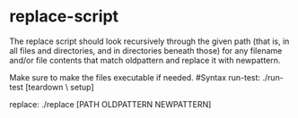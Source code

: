 # replace-script
The replace script should look recursively through the given path (that is, in all files and directories, and in directories beneath those) for any filename and/or file contents that match oldpattern and replace it with newpattern.

Make sure to make the files executable if needed.
#Syntax
run-test: ./run-test [teardown \ setup]

replace: ./replace [PATH OLDPATTERN NEWPATTERN] 
